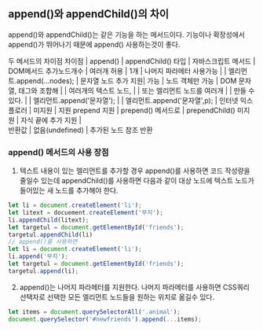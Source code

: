 ## append()와 appendChild()의 차이
append()와 appendChild()는 같은 기능을 하는 메서드이다. 기능이나 확장성에서 append()가 뛰어나기 때문에 append() 사용하는것이 좋다.

두 메서드의 차이점
차이점           | append()                  | appendChild()
타입             | 자바스크립트 메서드           | DOM메서드
추가노드개수       | 여러개 허용                 | 1개
                | 나머지 파라메터 사용가능       |
                | 엘리먼트.append(...nodes); |
문자열 노드 추가 지원| 가능                      | 노드 객체만 가능
                | DOM 문자열, 태그와 조합해     |
                | 여러개의 텍스트 노드,         |
                | 또는 엘리먼트 노드를 여러개     |
                | 만들 수 있다.               |
                | 엘리먼트.append('문자열');   |
                | 엘리먼트.append('문자열',p); |
인터넷 익스플로러   | 미지원                     | 지원
prepend 지원     | prepend() 메서드로          | prependChild() 미지원
                | 자식 끝에 추가 지원           |     
반환값            | 없음(undefined)           | 추가된 노드 참조 반환         


### append() 메서드의 사용 장점
1. 텍스트 내용이 있는 엘리먼트를 추가할 경우 append()를 사용하면 코드 작성량을 줄일수 있는데 appendChild()를 사용하면 다음과 같이 대상 노드에 텍스트 노드가 들어있는 새 노드를 추가해야 한다.
```javascript
let li = document.createElement('li');
let litext = docuement.createElement('무지');
li.appendChild(litext);
let targetul = document.getElementById('friends');
targetul.appendChild(li)
// append()를 사용하면
let li = document.createElement('li');
li.append('무지');
let targetul = document.getElementById('friends');
targetul.append(li);
```

2. append()는 나머지 파라메터를 지원한다.
나머지 파라메터를 사용하면 CSS쿼리 선택자로 선택한 모든 엘리먼트 노드들을 원하는 위치로 옮길수 있다.

```javascript
let items = document.querySelectorAll('.animal');
document.querySelector('#newfriends').append(...items);
```